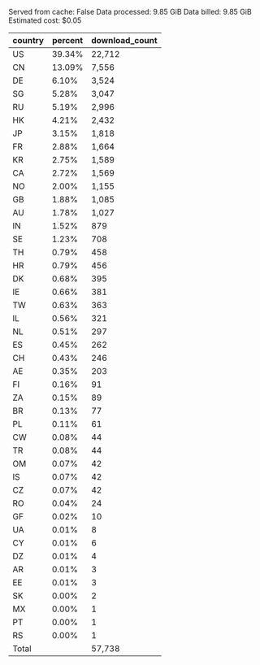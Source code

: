 Served from cache: False
Data processed: 9.85 GiB
Data billed: 9.85 GiB
Estimated cost: $0.05

| country | percent | download_count |
| ------- | ------- | -------------- |
| US      |  39.34% |         22,712 |
| CN      |  13.09% |          7,556 |
| DE      |   6.10% |          3,524 |
| SG      |   5.28% |          3,047 |
| RU      |   5.19% |          2,996 |
| HK      |   4.21% |          2,432 |
| JP      |   3.15% |          1,818 |
| FR      |   2.88% |          1,664 |
| KR      |   2.75% |          1,589 |
| CA      |   2.72% |          1,569 |
| NO      |   2.00% |          1,155 |
| GB      |   1.88% |          1,085 |
| AU      |   1.78% |          1,027 |
| IN      |   1.52% |            879 |
| SE      |   1.23% |            708 |
| TH      |   0.79% |            458 |
| HR      |   0.79% |            456 |
| DK      |   0.68% |            395 |
| IE      |   0.66% |            381 |
| TW      |   0.63% |            363 |
| IL      |   0.56% |            321 |
| NL      |   0.51% |            297 |
| ES      |   0.45% |            262 |
| CH      |   0.43% |            246 |
| AE      |   0.35% |            203 |
| FI      |   0.16% |             91 |
| ZA      |   0.15% |             89 |
| BR      |   0.13% |             77 |
| PL      |   0.11% |             61 |
| CW      |   0.08% |             44 |
| TR      |   0.08% |             44 |
| OM      |   0.07% |             42 |
| IS      |   0.07% |             42 |
| CZ      |   0.07% |             42 |
| RO      |   0.04% |             24 |
| GF      |   0.02% |             10 |
| UA      |   0.01% |              8 |
| CY      |   0.01% |              6 |
| DZ      |   0.01% |              4 |
| AR      |   0.01% |              3 |
| EE      |   0.01% |              3 |
| SK      |   0.00% |              2 |
| MX      |   0.00% |              1 |
| PT      |   0.00% |              1 |
| RS      |   0.00% |              1 |
| Total   |         |         57,738 |

